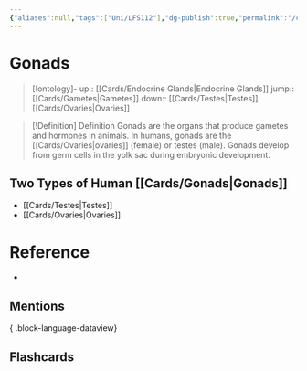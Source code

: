 ```yaml
---
{"aliases":null,"tags":["Uni/LFS112"],"dg-publish":true,"permalink":"/cards/gonads/","dgPassFrontmatter":true}
---
```


# Gonads

> [!ontology]-
> up:: [[Cards/Endocrine Glands\|Endocrine Glands]]
> jump:: [[Cards/Gametes\|Gametes]]
> down:: [[Cards/Testes\|Testes]], [[Cards/Ovaries\|Ovaries]]

> [!Definition] Definition
> Gonads are the organs that produce gametes and hormones in animals. In humans, gonads are the [[Cards/Ovaries\|ovaries]] (female) or testes (male). Gonads develop from germ cells in the yolk sac during embryonic development.

## Two Types of Human [[Cards/Gonads\|Gonads]]

- [[Cards/Testes\|Testes]]
- [[Cards/Ovaries\|Ovaries]]

# Reference

- 

## Mentions


{ .block-language-dataview}

## Flashcards